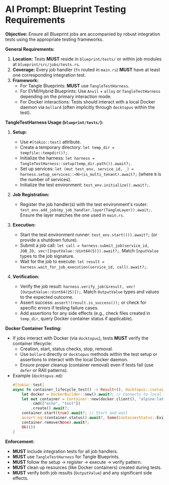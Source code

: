 # AI Prompt: Blueprint Testing Requirements

**Objective:** Ensure all Blueprint jobs are accompanied by robust integration tests using the appropriate testing frameworks.

**General Requirements:**

1.  **Location:** Tests **MUST** reside in `blueprint/tests/` or within job modules at `blueprint/src/jobs/tests.rs`.
2.  **Coverage:** Every job handler (`fn` routed in `main.rs`) **MUST** have at least one corresponding integration test.
3.  **Framework:**
    - For Tangle Blueprints: **MUST** use `TangleTestHarness`.
    - For EVM/Hybrid Blueprints: Use `Anvil` + `alloy` or `TangleTestHarness` depending on the primary interaction mode.
    - For Docker interactions: Tests should interact with a local Docker daemon via `bollard` (often implicitly through `docktopus` within the test).

**TangleTestHarness Usage (`blueprint/tests/`):**

1.  **Setup:**

    - Use `#[tokio::test]` attribute.
    - Create a temporary directory: `let temp_dir = tempfile::tempdir()?;`.
    - Initialize the harness: `let harness = TangleTestHarness::setup(temp_dir.path()).await?;`.
    - Set up services: `let (mut test_env, service_id, _) = harness.setup_services::<N>(is_multi_tenant).await?;` (where `N` is the number of services).
    - Initialize the test environment: `test_env.initialize().await?;`.

2.  **Job Registration:**

    - Register the job handler(s) with the test environment's router: `test_env.add_job(my_job_handler.layer(TangleLayer)).await;`. Ensure the layer matches the one used in `main.rs`.

3.  **Execution:**

    - Start the test environment runner: `test_env.start(()).await?;` (or provide a shutdown future).
    - Submit a job call: `let call = harness.submit_job(service_id, JOB_ID, vec![InputValue::Uint64(5)]).await?;`. Match `InputValue` types to the job signature.
    - Wait for the job to execute: `let result = harness.wait_for_job_execution(service_id, call).await?;`.

4.  **Verification:**
    - Verify the job result: `harness.verify_job(&result, vec![OutputValue::Uint64(25)]);`. Match `OutputValue` types and values to the expected outcome.
    - Assert success: `assert!(result.is_success());` or check for specific errors if testing failure cases.
    - Add assertions for any side effects (e.g., check files created in `temp_dir`, query Docker container status if applicable).

**Docker Container Testing:**

- If jobs interact with Docker (via `docktopus`), tests **MUST** verify the container lifecycle:
  - Creation, start, status checks, stop, removal.
  - Use `bollard` directly or `docktopus` methods within the test setup or assertions to interact with the local Docker daemon.
  - Ensure proper cleanup (container removal) even if tests fail (use `defer` or RAII patterns).
- Example (`docktopus.md`):
  ```rust
  #[tokio::test]
  async fn container_lifecycle_test() -> Result<(), docktopus::container::Error> {
      let docker = DockerBuilder::new().await?; // Connects to local Docker
      let mut container = Container::new(docker.client(), "alpine:latest")
          .cmd(["echo", "test"])
          .create().await?;
      container.start(true).await?; // Start and wait
      assert_eq!(container.status().await?, Some(ContainerStatus::Exited));
      container.remove(None).await?;
      Ok(())
  }
  ```

**Enforcement:**

- **MUST** include integration tests for all job handlers.
- **MUST** use `TangleTestHarness` for Tangle Blueprints.
- **MUST** follow the setup -> register -> execute -> verify pattern.
- **MUST** clean up resources (like Docker containers) created during tests.
- **MUST** verify both job results (`OutputValue`) and any significant side effects.
